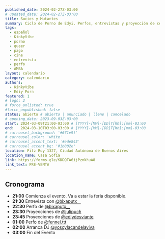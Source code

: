 ```yaml
---
published_date: 2024-02-27Z-03:00
# updated_date: 2024-02-27Z-03:00
title: Sucies y Mutantes
summary: Ciclo de Porno de Edyi. Perfos, entrevistas y proyección de cortos p0rno queer-lgtb. Venite a ver cine sucio y mojarte con nosotres.
tags:
  - español
  - KinkyVibe
  - porno
  - queer
  - pago
  - cine
  - entrevista
  - perfo
  - AMBA
layout: calendario
category: calendario
authors:
  - KinkyVibe
  - Ediy Porn
featured: 1
# logo: 2
# force_unlisted: true
#force_unpublished: false
status: abierto # abierto | anunciado | lleno | cancelado
# opening_date: 2023-09-03Z-03:00
start: 2024-03-09T21:00-03:00 # [YYYY]-[MM]-[DD]T[hh]:[mm]-03:00
end:   2024-03-10T03:00-03:00 # [YYYY]-[MM]-[DD]T[hh]:[mm]-03:00
# carrousel_background: '#671e9f'
# carrousel_color: 'white'
# carrousel_accent_text: '#ede843'
# carrousel_accent_bg: '#1b002e'
location: Fitz Roy 1327, Ciudad Autónoma de Buenos Aires
location_name: Casa Sofía
link: https://forms.gle/KDDQTA6ijPznkhuA8
link_text: PRE-VENTA
---
```

## Cronograma
- **21:00** Comienza el evento. Va a estar la feria disponible.
- **21:30** Entrevista con [\@bixaputx__](https://instagram.com/bixaputx__)
- **22:30** Perfo de [\@bixaputx__](https://instagram.com/bixaputx__)
- **23:30** Proyecciones de [\@julipuch](https://instagram.com/julipuch/)
- **23:45** Proyecciones de [\@ediydesviante](https://instagram.com/ediydesviante/)
- **01:00** Perfo de [\@fennel.ttt](https://instagram.com/fennel.ttt/)
- **02:00** Arranca DJ [\@yosoylacandelaviva](https://instagram.com/yosoylacandelaviva/)
- **03:00** Fin del Evento

